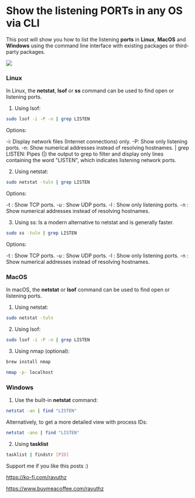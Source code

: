 # Show the listening PORTs in any OS via CLI

This post will show you how to list the listening **ports** in **Linux**, **MacOS** and **Windows** using the command line interface with existing packages or third-party packages.

![](https://miro.medium.com/v2/resize:fit:1400/format:webp/1*AbELvvb4TSnzHn024Im8VA.png)

### Linux

In Linux, the **netstat**, **lsof** or **ss** command can be used to find open or listening ports.


1. Using lsof:

```bash
sudo lsof -i -P -n | grep LISTEN
```

Options:

-i: Display network files (Internet connections) only.
-P: Show only listening ports.
-n: Show numerical addresses instead of resolving hostnames.
| grep LISTEN: Pipes (|) the output to grep to filter and display only lines containing the word "LISTEN", which indicates listening network ports.

2. Using netstat:

```bash
sudo netstat -tuln | grep LISTEN
```

Options:

-t : Show TCP ports.
-u : Show UDP ports.
-l : Show only listening ports.
-n : Show numerical addresses instead of resolving hostnames.

3. Using ss:
Is a modern alternative to netstat and is generally faster.

```bash
sudo ss -tuln | grep LISTEN
```

Options:

-t : Show TCP ports.
-u : Show UDP ports.
-l : Show only listening ports.
-n : Show numerical addresses instead of resolving hostnames.


### MacOS
In macOS, the **netstat** or **lsof** command can be used to find open or listening ports.

1. Using netstat:
```bash
sudo netstat -tuln
```

2. Using lsof:

```bash
sudo lsof -i -P -n | grep LISTEN
```

3. Using nmap (optional):
```bash
brew install nmap

nmap -p- localhost
```


### Windows

1. Use the built-in **netstat** command:
```bash
netstat -an | find "LISTEN"
```
Alternatively, to get a more detailed view with process IDs:
```bash
netstat -ano | find "LISTEN"
```

2. Using **tasklist**
```bash
tasklist | findstr [PID]
```

Support me if you like this posts :)

https://ko-fi.com/ravuthz

https://www.buymeacoffee.com/ravuthz

